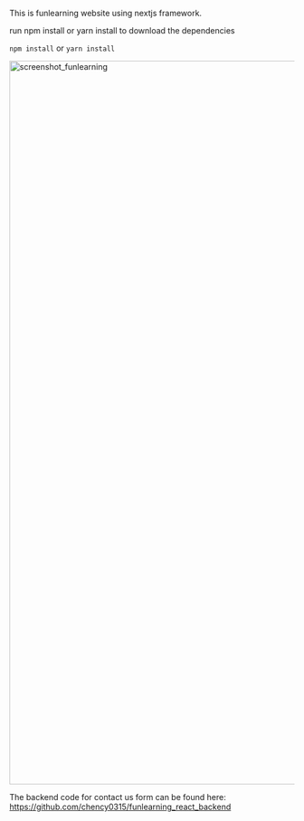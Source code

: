 This is funlearning website using nextjs framework.

run npm install or yarn install to download the dependencies

`npm install`
or 
`yarn install`

<img width="1279" alt="screenshot_funlearning" src="https://github.com/chency0315/funlearning_react/assets/100465252/9b3bc54c-cee8-4500-bc9f-ea970aa4dd7a">

The backend code for contact us form can be found here:
https://github.com/chency0315/funlearning_react_backend
